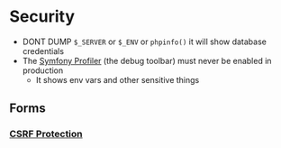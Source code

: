 # Security

- DONT DUMP `$_SERVER` or `$_ENV` or `phpinfo()` it will show database credentials
- The [Symfony Profiler](https://symfony.com/doc/5.4/profiler.html) (the debug toolbar) must never be enabled in production
  - It shows env vars and other sensitive things

## Forms

### [CSRF Protection](https://symfony.com/doc/5.4/security/csrf.html)
